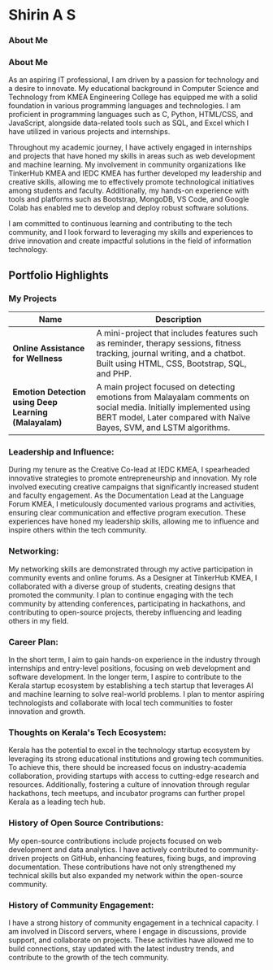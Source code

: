 # Shirin A S

### About Me

### About Me

As an aspiring IT professional, I am driven by a passion for technology and a desire to innovate. My educational background in Computer Science and Technology from KMEA Engineering College has equipped me with a solid foundation in various programming languages and technologies. I am proficient in programming languages such as C, Python, HTML/CSS, and JavaScript, alongside data-related tools such as SQL, and Excel which I have utilized in various projects and internships.

Throughout my academic journey, I have actively engaged in internships and projects that have honed my skills in areas such as web development and machine learning. My involvement in community organizations like TinkerHub KMEA and IEDC KMEA has further developed my leadership and creative skills, allowing me to effectively promote technological initiatives among students and faculty. Additionally, my hands-on experience with tools and platforms such as Bootstrap, MongoDB, VS Code, and Google Colab has enabled me to develop and deploy robust software solutions.

I am committed to continuous learning and contributing to the tech community, and I look forward to leveraging my skills and experiences to drive innovation and create impactful solutions in the field of information technology.

## Portfolio Highlights

### My Projects

| Name                | Description                                                              
|---------------------|---------------------------------------------------------------------------|
| **Online Assistance for Wellness**  | A mini-project that includes features such as reminder, therapy sessions, fitness tracking, journal writing, and a chatbot. Built using HTML, CSS, Bootstrap, SQL, and PHP.|
| **Emotion Detection using Deep Learning (Malayalam)**  | A main project focused on detecting emotions from Malayalam comments on social media. Initially implemented using BERT model, Later compared with Naïve Bayes, SVM, and LSTM algorithms. |

### Leadership and Influence:

During my tenure as the Creative Co-lead at IEDC KMEA, I spearheaded innovative strategies to promote entrepreneurship and innovation. My role involved executing creative campaigns that significantly increased student and faculty engagement. As the Documentation Lead at the Language Forum KMEA, I meticulously documented various programs and activities, ensuring clear communication and effective program execution. These experiences have honed my leadership skills, allowing me to influence and inspire others within the tech community.

### Networking:

My networking skills are demonstrated through my active participation in community events and online forums. As a Designer at TinkerHub KMEA, I collaborated with a diverse group of students, creating designs that promoted the community. I plan to continue engaging with the tech community by attending conferences, participating in hackathons, and contributing to open-source projects, thereby influencing and leading others in my field.

### Career Plan:

In the short term, I aim to gain hands-on experience in the industry through internships and entry-level positions, focusing on web development and software development. In the longer term, I aspire to contribute to the Kerala startup ecosystem by establishing a tech startup that leverages AI and machine learning to solve real-world problems. I plan to mentor aspiring technologists and collaborate with local tech communities to foster innovation and growth.

### Thoughts on Kerala's Tech Ecosystem:

Kerala has the potential to excel in the technology startup ecosystem by leveraging its strong educational institutions and growing tech communities. To achieve this, there should be increased focus on industry-academia collaboration, providing startups with access to cutting-edge research and resources. Additionally, fostering a culture of innovation through regular hackathons, tech meetups, and incubator programs can further propel Kerala as a leading tech hub.

### History of Open Source Contributions:

My open-source contributions include projects focused on web development and data analytics. I have actively contributed to community-driven projects on GitHub, enhancing features, fixing bugs, and improving documentation. These contributions have not only strengthened my technical skills but also expanded my network within the open-source community.

### History of Community Engagement:

I have a strong history of community engagement in a technical capacity. I am involved in Discord servers, where I engage in discussions, provide support, and collaborate on projects. These activities have allowed me to build connections, stay updated with the latest industry trends, and contribute to the growth of the tech community.
